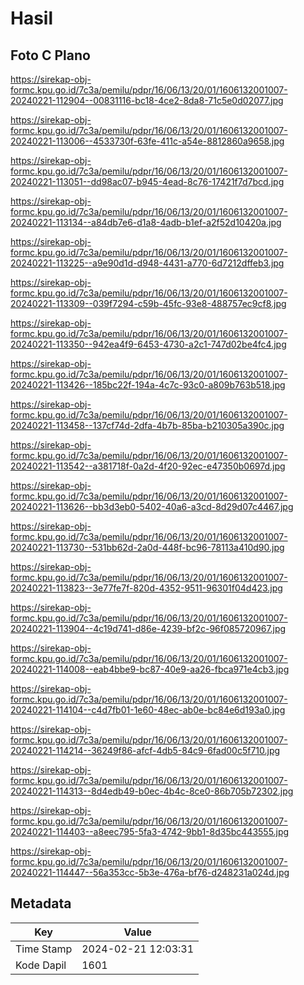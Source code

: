 # Hasil

## Foto C Plano

https://sirekap-obj-formc.kpu.go.id/7c3a/pemilu/pdpr/16/06/13/20/01/1606132001007-20240221-112904--00831116-bc18-4ce2-8da8-71c5e0d02077.jpg

https://sirekap-obj-formc.kpu.go.id/7c3a/pemilu/pdpr/16/06/13/20/01/1606132001007-20240221-113006--4533730f-63fe-411c-a54e-8812860a9658.jpg

https://sirekap-obj-formc.kpu.go.id/7c3a/pemilu/pdpr/16/06/13/20/01/1606132001007-20240221-113051--dd98ac07-b945-4ead-8c76-17421f7d7bcd.jpg

https://sirekap-obj-formc.kpu.go.id/7c3a/pemilu/pdpr/16/06/13/20/01/1606132001007-20240221-113134--a84db7e6-d1a8-4adb-b1ef-a2f52d10420a.jpg

https://sirekap-obj-formc.kpu.go.id/7c3a/pemilu/pdpr/16/06/13/20/01/1606132001007-20240221-113225--a9e90d1d-d948-4431-a770-6d7212dffeb3.jpg

https://sirekap-obj-formc.kpu.go.id/7c3a/pemilu/pdpr/16/06/13/20/01/1606132001007-20240221-113309--039f7294-c59b-45fc-93e8-488757ec9cf8.jpg

https://sirekap-obj-formc.kpu.go.id/7c3a/pemilu/pdpr/16/06/13/20/01/1606132001007-20240221-113350--942ea4f9-6453-4730-a2c1-747d02be4fc4.jpg

https://sirekap-obj-formc.kpu.go.id/7c3a/pemilu/pdpr/16/06/13/20/01/1606132001007-20240221-113426--185bc22f-194a-4c7c-93c0-a809b763b518.jpg

https://sirekap-obj-formc.kpu.go.id/7c3a/pemilu/pdpr/16/06/13/20/01/1606132001007-20240221-113458--137cf74d-2dfa-4b7b-85ba-b210305a390c.jpg

https://sirekap-obj-formc.kpu.go.id/7c3a/pemilu/pdpr/16/06/13/20/01/1606132001007-20240221-113542--a381718f-0a2d-4f20-92ec-e47350b0697d.jpg

https://sirekap-obj-formc.kpu.go.id/7c3a/pemilu/pdpr/16/06/13/20/01/1606132001007-20240221-113626--bb3d3eb0-5402-40a6-a3cd-8d29d07c4467.jpg

https://sirekap-obj-formc.kpu.go.id/7c3a/pemilu/pdpr/16/06/13/20/01/1606132001007-20240221-113730--531bb62d-2a0d-448f-bc96-78113a410d90.jpg

https://sirekap-obj-formc.kpu.go.id/7c3a/pemilu/pdpr/16/06/13/20/01/1606132001007-20240221-113823--3e77fe7f-820d-4352-9511-96301f04d423.jpg

https://sirekap-obj-formc.kpu.go.id/7c3a/pemilu/pdpr/16/06/13/20/01/1606132001007-20240221-113904--4c19d741-d86e-4239-bf2c-96f085720967.jpg

https://sirekap-obj-formc.kpu.go.id/7c3a/pemilu/pdpr/16/06/13/20/01/1606132001007-20240221-114008--eab4bbe9-bc87-40e9-aa26-fbca971e4cb3.jpg

https://sirekap-obj-formc.kpu.go.id/7c3a/pemilu/pdpr/16/06/13/20/01/1606132001007-20240221-114104--c4d7fb01-1e60-48ec-ab0e-bc84e6d193a0.jpg

https://sirekap-obj-formc.kpu.go.id/7c3a/pemilu/pdpr/16/06/13/20/01/1606132001007-20240221-114214--36249f86-afcf-4db5-84c9-6fad00c5f710.jpg

https://sirekap-obj-formc.kpu.go.id/7c3a/pemilu/pdpr/16/06/13/20/01/1606132001007-20240221-114313--8d4edb49-b0ec-4b4c-8ce0-86b705b72302.jpg

https://sirekap-obj-formc.kpu.go.id/7c3a/pemilu/pdpr/16/06/13/20/01/1606132001007-20240221-114403--a8eec795-5fa3-4742-9bb1-8d35bc443555.jpg

https://sirekap-obj-formc.kpu.go.id/7c3a/pemilu/pdpr/16/06/13/20/01/1606132001007-20240221-114447--56a353cc-5b3e-476a-bf76-d248231a024d.jpg


## Metadata

| Key        | Value               |
| ---------- | ------------------- |
| Time Stamp | 2024-02-21 12:03:31 |
| Kode Dapil | 1601                |



